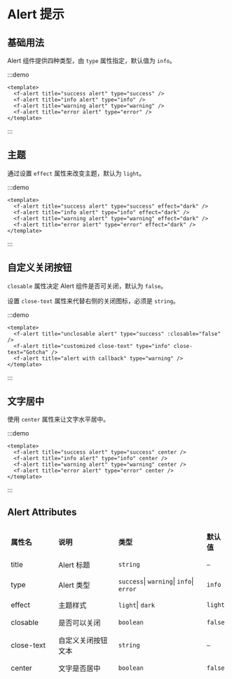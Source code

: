 # Alert 提示

## 基础用法

Alert 组件提供四种类型，由 `type` 属性指定，默认值为 `info`。

:::demo

```vue
<template>
  <f-alert title="success alert" type="success" />
  <f-alert title="info alert" type="info" />
  <f-alert title="warning alert" type="warning" />
  <f-alert title="error alert" type="error" />
</template>
```

:::

## 主题

通过设置 `effect` 属性来改变主题，默认为 `light`。

:::demo

```vue
<template>
  <f-alert title="success alert" type="success" effect="dark" />
  <f-alert title="info alert" type="info" effect="dark" />
  <f-alert title="warning alert" type="warning" effect="dark" />
  <f-alert title="error alert" type="error" effect="dark" />
</template>
```

:::

## 自定义关闭按钮

`closable` 属性决定 Alert 组件是否可关闭，默认为 `false`。

设置 `close-text` 属性来代替右侧的关闭图标，必须是 `string`。

:::demo

```vue
<template>
  <f-alert title="unclosable alert" type="success" :closable="false" />
  <f-alert title="customized close-text" type="info" close-text="Gotcha" />
  <f-alert title="alert with callback" type="warning" />
</template>
```

:::

## 文字居中

使用 `center` 属性来让文字水平居中。

:::demo

```vue
<template>
  <f-alert title="success alert" type="success" center />
  <f-alert title="info alert" type="info" center />
  <f-alert title="warning alert" type="warning" center />
  <f-alert title="error alert" type="error" center />
</template>
```

:::

## Alert Attributes

<table style="border-collapse: separate; border-spacing: 0px 10px; width:100%">
  <thead>
    <tr align="left">
      <th style="width: 120px;">属性名</th>
      <th style="width: 200px;">说明</th>
      <th style="width: 300px">类型</th>
      <th>默认值</th>
    </tr>
  </thead>
  <tbody>
    <tr>
      <td>title</td>
      <td>Alert 标题</td>
      <td>
        <code>string</code>
      </td>
      <td>
       <code>—</code>
      </td>
    </tr>
    <tr>
      <td>type</td>
      <td>Alert 类型</td>
      <td>
        <code>success</code>|
        <code>warning</code>|
        <code>info</code>|
        <code>error</code>
      </td>
      <td>
       <code>info</code>
      </td>
    </tr>
    <tr>
      <td>effect</td>
      <td>主题样式</td>
      <td>
        <code>light</code>|
        <code>dark</code>
      </td>
      <td>
       <code>light</code>
      </td>
    </tr>
    <tr>
      <td>closable</td>
      <td>是否可以关闭</td>
      <td>
        <code>boolean</code>
      </td>
      <td>
        <code>false</code>
      </td>
    </tr>
    <tr>
      <td>close-text</td>
      <td>自定义关闭按钮文本</td>
      <td>
        <code>string</code>
      </td>
      <td>
        <code>—</code>
      </td>
    </tr>    
    <tr>
      <td>center</td>
      <td>文字是否居中</td>
      <td>
        <code>boolean</code>
      </td>
      <td>
        <code>false</code>
      </td>
    </tr>

  </tbody>
</table>

<style>
.s-alert {
  margin: 20px 0 0;
}
.s-alert:first-child {
  margin: 0;
}

td, th {
   border: none!important;
}
</style>
